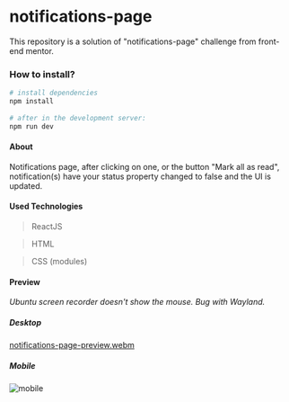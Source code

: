 # notifications-page
This repository is a solution of "notifications-page" challenge from front-end mentor.

### How to install?

```bash
# install dependencies
npm install
    
# after in the development server:
npm run dev
```

#### About
Notifications page, after clicking on one, or the button "Mark all as read", notification(s) have your status property changed to false and the UI is updated.

#### Used Technologies
> ReactJS

> HTML

> CSS (modules)

#### Preview

*Ubuntu screen recorder doesn't show the mouse. Bug with Wayland.*

##### Desktop
[notifications-page-preview.webm](https://user-images.githubusercontent.com/81942196/210436438-80d949b2-e2db-428d-96f5-9bc4cec6e080.webm)

##### Mobile
![mobile](https://user-images.githubusercontent.com/81942196/211645065-a090b2fa-00bd-4dbc-bf7d-8f0809aa028c.png)
